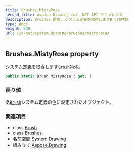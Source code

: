 ```yaml
---
title: Brushes.MistyRose
second_title: Aspose.Drawing for .NET API リファレンス
description: Brushes 財産. システム定義を取得しますBrush物体
type: docs
weight: 930
url: /ja/net/system.drawing/brushes/mistyrose/
---
```

## Brushes.MistyRose property

システム定義を取得します[`Brush`](../../brush/)物体。

```csharp
public static Brush MistyRose { get; }
```

### 戻り値

あ[`Brush`](../../brush/)システム定義の色に設定されたオブジェクト。

### 関連項目

* class [Brush](../../brush/)
* class [Brushes](../)
* 名前空間 [System.Drawing](../../brushes/)
* 組み立て [Aspose.Drawing](../../../)


